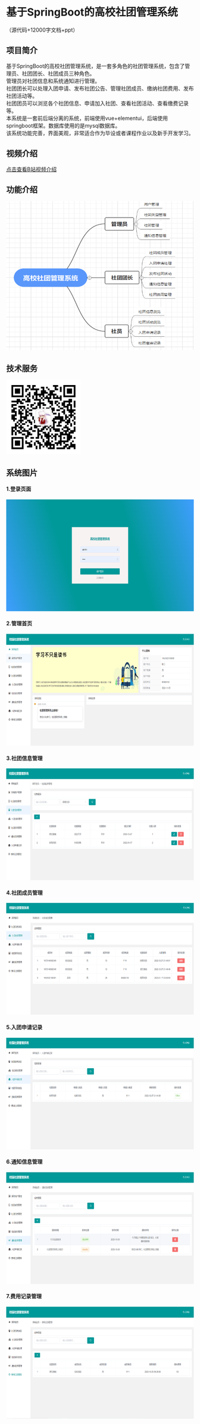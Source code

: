 # 基于SpringBoot的高校社团管理系统<br>

（源代码+12000字文档+ppt）

## 项目简介

基于SpringBoot的高校社团管理系统，是一套多角色的社团管理系统，包含了管理员、社团团长、社团成员三种角色。<br>
管理员对社团信息和系统通知进行管理。<br>
社团团长可以处理入团申请、发布社团公告、管理社团成员、缴纳社团费用、发布社团活动等。<br>
社团团员可以浏览各个社团信息、申请加入社团、查看社团活动、查看缴费记录等。<br>
本系统是一套前后端分离的系统，前端使用vue+elementui，后端使用springboot框架。数据库使用的是mysql数据库。<br>
该系统功能完善，界面美观，非常适合作为毕设或者课程作业以及新手开发学习。<br>

## 视频介绍
<a href="https://www.bilibili.com/video/BV1Pp4y1F7nY/?spm_id_from=333.999.0.0" target="_blank">点击查看B站视频介绍</a>

## 功能介绍
<img src="./images/gn.jpg" width="600" height="400" /><br>

## 技术服务
<img src="./images/my.jpg" width="200" height="200" />

## 系统图片
#### 1.登录页面
<img src="./images/1.jpg" width="600" height="300" /><br>
#### 2.管理首页
<img src="./images/2.jpg" width="600" height="300" /><br>
#### 3.社团信息管理
<img src="./images/3.jpg" width="600" height="300" /><br>
#### 4.社团成员管理
<img src="./images/4.jpg" width="600" height="300" /><br>
#### 5.入团申请记录
<img src="./images/5.jpg" width="600" height="300" /><br>
#### 6.通知信息管理
<img src="./images/6.jpg" width="600" height="300" /><br>
#### 7.费用记录管理
<img src="./images/7.jpg" width="600" height="300" /><br>

